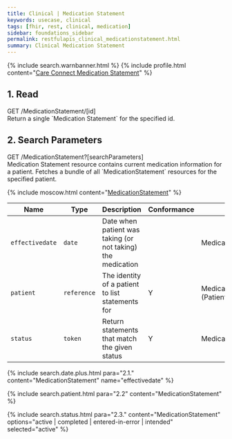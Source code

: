 ```yaml
---
title: Clinical | Medication Statement
keywords: usecase, clinical
tags: [fhir, rest, clinical, medication]
sidebar: foundations_sidebar
permalink: restfulapis_clinical_medicationstatement.html
summary: Clinical Medication Statement
---
```

{% include search.warnbanner.html %}
{% include profile.html content="[Care Connect Medication Statement](http://www.interopen.org/candidate-profiles/care-connect/CareConnect-MedicationStatement-1.html)" %}

## 1. Read ##

<div markdown="span" class="alert alert-success" role="alert">
GET /MedicationStatement/[id]</div>
Return a single `Medication Statement` for the specified id.

## 2. Search Parameters ##

<div markdown="span" class="alert alert-success" role="alert">
GET /MedicationStatement?[searchParameters]</div>
Medication Statement resource contains current medication information for a patient. Fetches a bundle of all `MedicationStatement` resources for the specified patient.

{% include moscow.html content="[MedicationStatement](https://www.hl7.org/fhir/DSTU2/medicationstatement.html#search)" %}

| Name | Type | Description | Conformance  | Path |
|------|------|-------------|-------|------|
| `effectivedate` | `date` | Date when patient was taking (or not taking) the medication |  | MedicationStatement.effective[x] |
| `patient` | `reference` | The identity of a patient to list statements for | Y | MedicationStatement.patient<br>(Patient) |
| `status` | `token` | Return statements that match the given status | Y | MedicationStatement.status |

{% include search.date.plus.html para="2.1." content="MedicationStatement" name="effectivedate" %}

{% include search.patient.html para="2.2" content="MedicationStatement" %}

{% include search.status.html para="2.3." content="MedicationStatement" options="active | completed | entered-in-error | intended" selected="active" %}
